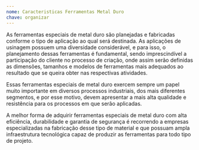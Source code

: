 ```yaml
---
nome: Caracteristicas Ferramentas Metal Duro
chave: organizar
---
```


As ferramentas especiais de metal duro são planejadas e fabricadas conforme o tipo de aplicação ao qual será destinada. As aplicações de usinagem possuem uma diversidade considerável, e para isso, o planejamento dessas ferramentas é fundamental, sendo imprescindível a participação do cliente no processo de criação, onde assim serão definidas as dimensões, tamanhos e modelos de ferramentas mais adequados ao resultado que se queira obter nas respectivas atividades.

Essas ferramentas especiais de metal duro exercem sempre um papel muito importante em diversos processos industriais, dos mais diferentes segmentos, e por esse motivo, devem apresentar a mais alta qualidade e resistência para os processos em que serão aplicadas.  

A melhor forma de adquirir ferramentas especiais de metal duro com alta eficiência, durabilidade e garantia de segurança é recorrendo a empresas especializadas na fabricação desse tipo de material e que possuam ampla infraestrutura tecnológica capaz de produzir as ferramentas para todo tipo de projeto.